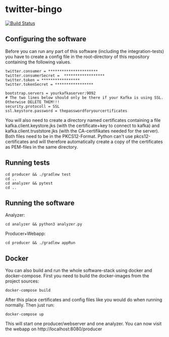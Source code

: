 # twitter-bingo

[![Build Status](https://travis-ci.com/ringvorlesung2019mgm/twitter-bingo.svg?branch=master)](https://travis-ci.com/ringvorlesung2019mgm/twitter-bingo)

## Configuring the software
Before you can run any part of this software (including the integration-tests) you have to create a config file in the root-directory of this repository containing the following values. 
```
twitter.consumer = **********************
twitter.consumerSecret =  ******************
twitter.token = *****************
twitter.tokenSecret = *****************

bootstrap.servers = yourkafkaserver:9092
# The two lines below should only be there if your Kafka is using SSL. Otherwise DELETE THEM!!!
security.protocoll = SSL
ssl.keystore.password = thepasswordforyourcertificates
```

You will also need to create a directory named certificates containing a file kafka.client.keystore.jks (with the certificate+key to connect to kafka) and kafka.client.truststore.jks (with the CA-certifikates needed for the server). Both files need to be in the PKCS12-Format. Python can't use pkcs12-certificates and will therefore automatically create a copy of the certificates as PEM-files in the same directory.

## Running tests

```
cd producer && ./gradlew test
cd ..
cd analyzer && pytest
cd ..
```

## Running the software
Analyzer:
```
cd analyzer && python3 analyzer.py
```

Producer+Webapp:
```
cd producer && ./gradlew appRun
```

## Docker
You can also build and run the whole software-stack using docker and docker-compose.
First you need to build the docker-images from the project sources:
```
docker-compose build
```
After this place certificates and config files like you would do when running normally. Then just run:
```
docker-compose up
```
This will start one producer/webserver and one analyzer. You can now visit the webapp on http://localhost:8080/producer
